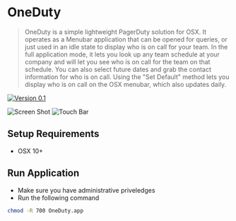 # OneDuty
> OneDuty is a simple lightweight PagerDuty solution for OSX. It operates as a Menubar application that can be opened for queries, or just used in an idle state to display who is on call for your team. In the full application mode, it lets you look up any team schedule at your company and will let you see who is on call for the team on that schedule. You can also select future dates and grab the contact information for who is on call. Using the "Set Default" method lets you display who is on call on the OSX menubar, which also updates daily.


[![Version 0.1](https://img.shields.io/badge/Version-0.1-yellow.svg)](https://github.cloud.capitalone.com/HLO400/OneDuty/releases)

![Screen Shot](https://github.cloud.capitalone.com/HLO400/OneDuty/blob/master/Images/od.gif)
![Touch Bar](https://github.cloud.capitalone.com/HLO400/OneDuty/blob/master/Images/OneDutyTouchBarSS.png)

## Setup Requirements

  - OSX 10+
  
## Run Application

  - Make sure you have administrative priveledges
  - Run the following command
  ```sh
  chmod -R 700 OneDuty.app
  ```

